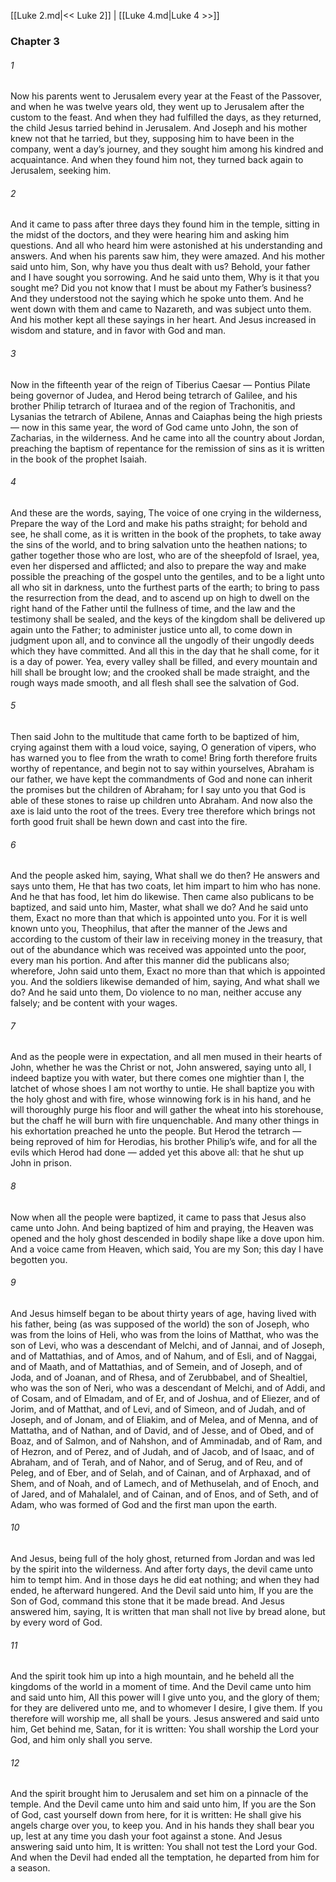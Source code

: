 [[Luke 2.md|<< Luke 2]]  |  [[Luke 4.md|Luke 4 >>]]

### Chapter 3
###### 1
Now his parents went to Jerusalem every year at the Feast of the Passover, and when he was twelve years old, they went up to Jerusalem after the custom to the feast. And when they had fulfilled the days, as they returned, the child Jesus tarried behind in Jerusalem. And Joseph and his mother knew not that he tarried, but they, supposing him to have been in the company, went a day’s journey, and they sought him among his kindred and acquaintance. And when they found him not, they turned back again to Jerusalem, seeking him.

###### 2
And it came to pass after three days they found him in the temple, sitting in the midst of the doctors, and they were hearing him and asking him questions. And all who heard him were astonished at his understanding and answers. And when his parents saw him, they were amazed. And his mother said unto him, Son, why have you thus dealt with us? Behold, your father and I have sought you sorrowing. And he said unto them, Why is it that you sought me? Did you not know that I must be about my Father’s business? And they understood not the saying which he spoke unto them. And he went down with them and came to Nazareth, and was subject unto them. And his mother kept all these sayings in her heart. And Jesus increased in wisdom and stature, and in favor with God and man.

###### 3
Now in the fifteenth year of the reign of Tiberius Caesar — Pontius Pilate being governor of Judea, and Herod being tetrarch of Galilee, and his brother Philip tetrarch of Ituraea and of the region of Trachonitis, and Lysanias the tetrarch of Abilene, Annas and Caiaphas being the high priests — now in this same year, the word of God came unto John, the son of Zacharias, in the wilderness. And he came into all the country about Jordan, preaching the baptism of repentance for the remission of sins as it is written in the book of the prophet Isaiah.

###### 4
And these are the words, saying, The voice of one crying in the wilderness, Prepare the way of the Lord and make his paths straight; for behold and see, he shall come, as it is written in the book of the prophets, to take away the sins of the world, and to bring salvation unto the heathen nations; to gather together those who are lost, who are of the sheepfold of Israel, yea, even her dispersed and afflicted; and also to prepare the way and make possible the preaching of the gospel unto the gentiles, and to be a light unto all who sit in darkness, unto the furthest parts of the earth; to bring to pass the resurrection from the dead, and to ascend up on high to dwell on the right hand of the Father until the fullness of time, and the law and the testimony shall be sealed, and the keys of the kingdom shall be delivered up again unto the Father; to administer justice unto all, to come down in judgment upon all, and to convince all the ungodly of their ungodly deeds which they have committed. And all this in the day that he shall come, for it is a day of power. Yea, every valley shall be filled, and every mountain and hill shall be brought low; and the crooked shall be made straight, and the rough ways made smooth, and all flesh shall see the salvation of God.

###### 5
Then said John to the multitude that came forth to be baptized of him, crying against them with a loud voice, saying, O generation of vipers, who has warned you to flee from the wrath to come! Bring forth therefore fruits worthy of repentance, and begin not to say within yourselves, Abraham is our father, we have kept the commandments of God and none can inherit the promises but the children of Abraham; for I say unto you that God is able of these stones to raise up children unto Abraham. And now also the axe is laid unto the root of the trees. Every tree therefore which brings not forth good fruit shall be hewn down and cast into the fire.

###### 6
And the people asked him, saying, What shall we do then? He answers and says unto them, He that has two coats, let him impart to him who has none. And he that has food, let him do likewise. Then came also publicans to be baptized, and said unto him, Master, what shall we do? And he said unto them, Exact no more than that which is appointed unto you. For it is well known unto you, Theophilus, that after the manner of the Jews and according to the custom of their law in receiving money in the treasury, that out of the abundance which was received was appointed unto the poor, every man his portion. And after this manner did the publicans also; wherefore, John said unto them, Exact no more than that which is appointed you. And the soldiers likewise demanded of him, saying, And what shall we do? And he said unto them, Do violence to no man, neither accuse any falsely; and be content with your wages.

###### 7
And as the people were in expectation, and all men mused in their hearts of John, whether he was the Christ or not, John answered, saying unto all, I indeed baptize you with water, but there comes one mightier than I, the latchet of whose shoes I am not worthy to untie. He shall baptize you with the holy ghost and with fire, whose winnowing fork is in his hand, and he will thoroughly purge his floor and will gather the wheat into his storehouse, but the chaff he will burn with fire unquenchable. And many other things in his exhortation preached he unto the people. But Herod the tetrarch — being reproved of him for Herodias, his brother Philip’s wife, and for all the evils which Herod had done — added yet this above all: that he shut up John in prison.

###### 8
Now when all the people were baptized, it came to pass that Jesus also came unto John. And being baptized of him and praying, the Heaven was opened and the holy ghost descended in bodily shape like a dove upon him. And a voice came from Heaven, which said, You are my Son; this day I have begotten you.

###### 9
And Jesus himself began to be about thirty years of age, having lived with his father, being (as was supposed of the world) the son of Joseph, who was from the loins of Heli, who was from the loins of Matthat, who was the son of Levi, who was a descendant of Melchi, and of Jannai, and of Joseph, and of Mattathias, and of Amos, and of Nahum, and of Esli, and of Naggai, and of Maath, and of Mattathias, and of Semein, and of Joseph, and of Joda, and of Joanan, and of Rhesa, and of Zerubbabel, and of Shealtiel, who was the son of Neri, who was a descendant of Melchi, and of Addi, and of Cosam, and of Elmadam, and of Er, and of Joshua, and of Eliezer, and of Jorim, and of Matthat, and of Levi, and of Simeon, and of Judah, and of Joseph, and of Jonam, and of Eliakim, and of Melea, and of Menna, and of Mattatha, and of Nathan, and of David, and of Jesse, and of Obed, and of Boaz, and of Salmon, and of Nahshon, and of Amminadab, and of Ram, and of Hezron, and of Perez, and of Judah, and of Jacob, and of Isaac, and of Abraham, and of Terah, and of Nahor, and of Serug, and of Reu, and of Peleg, and of Eber, and of Selah, and of Cainan, and of Arphaxad, and of Shem, and of Noah, and of Lamech, and of Methuselah, and of Enoch, and of Jared, and of Mahalalel, and of Cainan, and of Enos, and of Seth, and of Adam, who was formed of God and the first man upon the earth.

###### 10
And Jesus, being full of the holy ghost, returned from Jordan and was led by the spirit into the wilderness. And after forty days, the devil came unto him to tempt him. And in those days he did eat nothing; and when they had ended, he afterward hungered. And the Devil said unto him, If you are the Son of God, command this stone that it be made bread. And Jesus answered him, saying, It is written that man shall not live by bread alone, but by every word of God.

###### 11
And the spirit took him up into a high mountain, and he beheld all the kingdoms of the world in a moment of time. And the Devil came unto him and said unto him, All this power will I give unto you, and the glory of them; for they are delivered unto me, and to whomever I desire, I give them. If you therefore will worship me, all shall be yours. Jesus answered and said unto him, Get behind me, Satan, for it is written: You shall worship the Lord your God, and him only shall you serve.

###### 12
And the spirit brought him to Jerusalem and set him on a pinnacle of the temple. And the Devil came unto him and said unto him, If you are the Son of God, cast yourself down from here, for it is written: He shall give his angels charge over you, to keep you. And in his hands they shall bear you up, lest at any time you dash your foot against a stone. And Jesus answering said unto him, It is written: You shall not test the Lord your God. And when the Devil had ended all the temptation, he departed from him for a season.